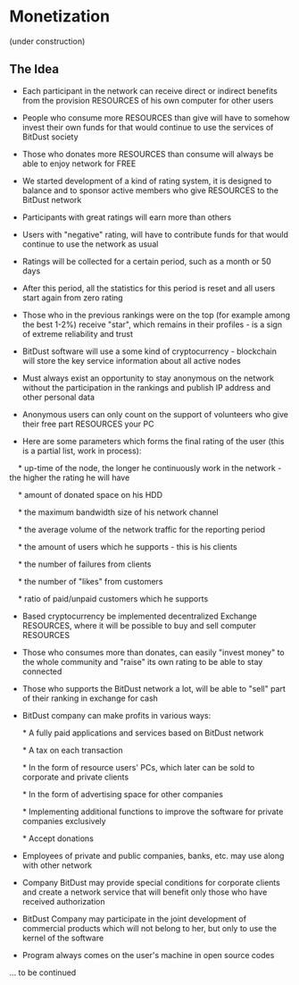 # Monetization

(under construction)


## The Idea


* Each participant in the  network can receive direct or indirect benefits from the provision RESOURCES of his own computer for other users

* People who consume more RESOURCES than give will have to somehow invest their own funds for that would continue to use the services of BitDust society

* Those who donates more RESOURCES  than consume will always be able to enjoy network for FREE

* We started development of a kind of rating system, it is designed to balance and to sponsor active members who give RESOURCES to the BitDust network

* Participants with great ratings will earn more than others

* Users with "negative" rating, will have to contribute funds for that would continue to use the network as usual

* Ratings will be collected for a certain period, such as a month or 50 days

* After this period, all the statistics for this period is reset and all users start again from zero rating

* Those who in the previous rankings were on the top (for example among the best 1-2%) receive "star", which remains in their profiles - is a sign of extreme reliability and trust

* BitDust software will use a some kind of cryptocurrency - blockchain will store the key service information about all active nodes 

* Must always exist an opportunity to stay anonymous on the network without the participation in the rankings and publish IP address  and other personal data

* Anonymous users can only count on the support of volunteers who give their free part RESOURCES your PC

* Here are some parameters which forms the final rating of the user (this is a partial list, work in process):

    * up-time of the node, the longer he continuously work in the network - the higher the rating he will have

    * amount of donated space on his HDD

    * the maximum bandwidth size of his network channel

    * the average volume of the network traffic for the reporting period

    * the amount of users which he supports - this is his clients

    * the number of failures from clients

    * the number of "likes" from customers

    * ratio of paid/unpaid customers which he supports

* Based cryptocurrency be implemented decentralized Exchange RESOURCES, where it will be possible to buy and sell computer RESOURCES

* Those who consumes more than donates, can easily "invest money" to the whole community and "raise" its own rating to be able to stay connected

* Those who supports the BitDust network a lot, will be able to "sell" part of their ranking in exchange for cash
        
* BitDust company can make profits in various ways:

    * A fully paid applications and services based on BitDust network
    
    * A tax on each transaction
    
    * In the form of resource users' PCs, which later can be sold to corporate and private clients
    
    * In the form of advertising space for other companies
    
    * Implementing additional functions to improve the software for private companies exclusively
    
    * Accept donations


* Employees of private and public companies, banks, etc. may use along with other network

* Company BitDust may provide special conditions for corporate clients and create a network service that will benefit only those who have received authorization

* BitDust Company may participate in the joint development of commercial products which will not belong to her, but only to use the kernel of the software

* Program always comes on the user's machine in open source codes


... to be continued




<div class=fbcomments markdown="1">
</div>
